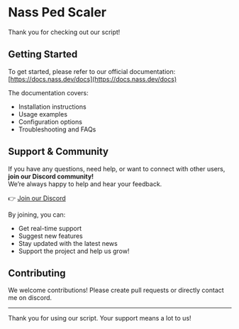 # Nass Ped Scaler

Thank you for checking out our script!

## Getting Started

To get started, please refer to our official documentation:  
[https://docs.nass.dev/docs](https://docs.nass.dev/docs)

The documentation covers:
- Installation instructions
- Usage examples
- Configuration options
- Troubleshooting and FAQs

## Support & Community

If you have any questions, need help, or want to connect with other users, **join our Discord community!**  
We’re always happy to help and hear your feedback.

👉 [Join our Discord](https://discord.gg/your-discord-invite)

By joining, you can:
- Get real-time support
- Suggest new features
- Stay updated with the latest news
- Support the project and help us grow!

## Contributing

We welcome contributions! Please create pull requests or directly contact me on discord.

---

Thank you for using our script. Your support means a lot to us!